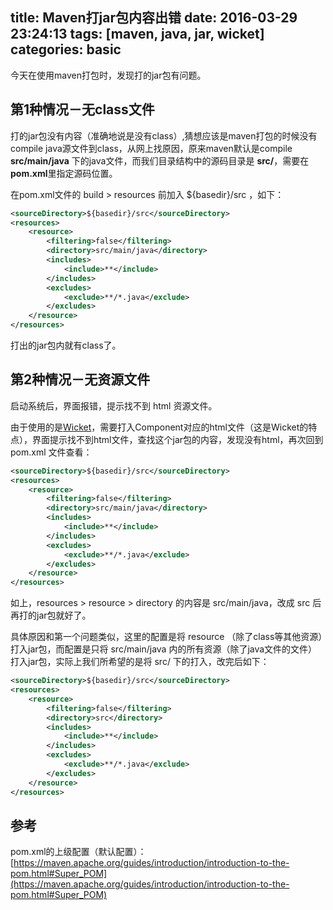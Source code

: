 title: Maven打jar包内容出错
date: 2016-03-29 23:24:13
tags: [maven, java, jar, wicket]
categories: basic
---

今天在使用maven打包时，发现打的jar包有问题。

## 第1种情况－无class文件

打的jar包没有内容（准确地说是没有class）,猜想应该是maven打包的时候没有compile java源文件到class，从网上找原因，原来maven默认是compile **src/main/java** 下的java文件，而我们目录结构中的源码目录是 **src/**，需要在**pom.xml**里指定源码位置。

在pom.xml文件的 build > resources 前加入 <sourceDirectory>${basedir}/src</sourceDirectory> ，如下：

``` xml
<sourceDirectory>${basedir}/src</sourceDirectory>
<resources>
    <resource>
        <filtering>false</filtering>
        <directory>src/main/java</directory>
        <includes>
            <include>**</include>
        </includes>
        <excludes>
            <exclude>**/*.java</exclude>
        </excludes>
    </resource>
</resources>
```

打出的jar包内就有class了。

## 第2种情况－无资源文件

启动系统后，界面报错，提示找不到 html 资源文件。

由于使用的是[Wicket](http://wicket.apache.org)，需要打入Component对应的html文件（这是Wicket的特点），界面提示找不到html文件，查找这个jar包的内容，发现没有html，再次回到 pom.xml 文件查看：

``` xml
<sourceDirectory>${basedir}/src</sourceDirectory>
<resources>
    <resource>
        <filtering>false</filtering>
        <directory>src/main/java</directory>
        <includes>
            <include>**</include>
        </includes>
        <excludes>
            <exclude>**/*.java</exclude>
        </excludes>
    </resource>
</resources>
```

如上，resources > resource > directory 的内容是 src/main/java，改成 src 后再打的jar包就好了。

具体原因和第一个问题类似，这里的配置是将 resource （除了class等其他资源）打入jar包，而配置是只将 src/main/java 内的所有资源（除了java文件的文件）打入jar包，实际上我们所希望的是将 src/ 下的打入，改完后如下：

```xml
<sourceDirectory>${basedir}/src</sourceDirectory>
<resources>
    <resource>
        <filtering>false</filtering>
        <directory>src</directory>
        <includes>
            <include>**</include>
        </includes>
        <excludes>
            <exclude>**/*.java</exclude>
        </excludes>
    </resource>
</resources>
```

## 参考

pom.xml的上级配置（默认配置）：[https://maven.apache.org/guides/introduction/introduction-to-the-pom.html#Super_POM](https://maven.apache.org/guides/introduction/introduction-to-the-pom.html#Super_POM)